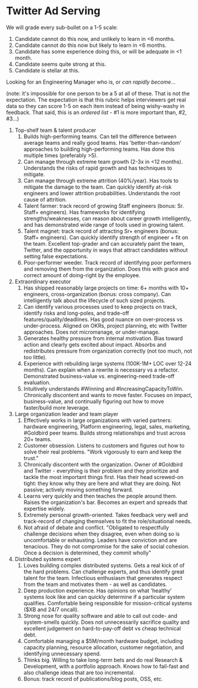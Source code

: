 <h1>Twitter Ad Serving</h1>


We will grade every sub-bullet on a 1-5 scale:



1. Candidate cannot do this now, and unlikely to learn in <6 months.
2. Candidate cannot do this now but likely to learn in <6 months.
3. Candidate has some experience doing this, or will be adequate in <1 month.
4. Candidate seems quite strong at this.
5. Candidate is stellar at this.

Looking for an Engineering Manager who is, or _can rapidly become_…

(note: it's impossible for one person to be a 5 at all of these. That is not the expectation. The expectation is that this rubric helps interviewers get real data so they can score 1-5 on each item instead of being wishy-washy in feedback. That said, this is an _ordered list_ - #1 is more important than, #2, #3…)



1. Top-shelf team & talent producer
    1. Builds high-performing teams. Can tell the difference between average teams and really good teams. Has 'better-than-random' approaches to building high-performing teams. Has done this multiple times (preferably >5).
    2. Can manage through extreme team growth (2-3x in <12 months). Understands the risks of rapid growth and has techniques to mitigate. 
    3. Can manage through extreme attrition (40%/year). Has tools to mitigate the damage to the team. Can quickly identify at-risk engineers and lower attrition probabilities. Understands the root cause of attrition.
    4. Talent farmer: track record of growing Staff engineers (bonus: Sr. Staff+ engineers). Has frameworks for identifying strengths/weaknesses, can reason about career growth intelligently, and has demonstrated wide range of tools used in growing talent.
    5. Talent magnet: track record of attracting Sr+ engineers (bonus: Staff+ engineers). Can quickly identify strength of engineer + fit on the team. Excellent top-grader and can accurately paint the team, Twitter, and the opportunity in ways that attract candidates without setting false expectations.
    6. Poor-performer weeder. Track record of identifying poor performers and removing them from the organization. Does this with grace and correct amount of doing-right by the employee.
2. Extraordinary executor
    1. Has shipped reasonably large projects on time: 6+ months with 10+ engineers, cross-organization (bonus: cross company). Can intelligently talk about the lifecycle of such sized projects.
    2. Can identify various processes used to keep projects on track, identify risks and long-poles, and trade-off features/quality/deadlines. Has good nuance on over-process vs under-process. Aligned on OKRs, project planning, etc with Twitter approaches. Does not micromanage, or under-manage.
    3. Generates healthy pressure from internal motivation. Bias toward action and clearly gets excited about impact. Absorbs and redistributes pressure from organization correctly (not too much, not too little). 
    4. Experience with rebuilding large systems (100K-1M+ LOC over 12-24 months). Can explain when a rewrite is necessary vs a refactor. Demonstrated business-value vs. engineering-need trade-off evaluation.
    5. Intuitively understands #Winning and #IncreasingCapacityToWin. Chronically discontent and wants to move faster. Focuses on impact, business-value, and continually figuring out how to move faster/build more leverage. 
3. Large organization leader and team player
    1. Effectively works in large organizations with varied partners: hardware engineering, Platform engineering, legal, sales, marketing, #Goldbird peer teams. Builds strong relationships and trust across 20+ teams.
    2. Customer obsession. Listens to customers and figures out how to solve their real problems. "Work vigorously to earn and keep the trust."
    3. Chronically discontent with the organization. Owner of #Goldbird and Twitter - everything is their problem and they prioritize and tackle the most important things first. Has their head screwed-on tight: they know why they are here and what they are doing. Not passive; actively moving something forward.
    4. Learns very quickly and then teaches the people around them. Raises the organization's bar. Becomes an expert and spreads that expertise widely. 
    5. Extremely personal growth-oriented. Takes feedback very well and track-record of changing themselves to fit the role/situational needs.
    6. Not afraid of debate and conflict. "Obligated to respectfully challenge decisions when they disagree, even when doing so is uncomfortable or exhausting. Leaders have conviction and are tenacious. They do not compromise for the sake of social cohesion. Once a decision is determined, they commit wholly" 
4. Distributed systems expert
    1. Loves building complex distributed systems. Gets a real kick of of the hard problems. Can challenge experts, and thus identify great talent for the team. Infectious enthusiasm that generates respect from the team and motivates them - as well as candidates.
    2. Deep production experience. Has opinions on what 'healthy' systems look like and can quickly determine if a particular system qualifies. Comfortable being responsible for mission-critical systems ($XB and 24/7 oncall). 
    3. Strong nose for quality software and able to call out code- and system-smells quickly. Does not unnecessarily sacrifice quality and excellent judgement on hard-to-pay-off debt vs cheap technical debt. 
    4. Comfortable managing a $5M/month hardware budget, including capacity planning, resource allocation, customer negotiation, and identifying unnecessary spend.
    5. Thinks big. Willing to take long-term bets and do real Research & Development, with a portfolio approach. Knows how to fail-fast and also challenge ideas that are too incremental.
    6. Bonus: track record of publications/blog posts, OSS, etc.